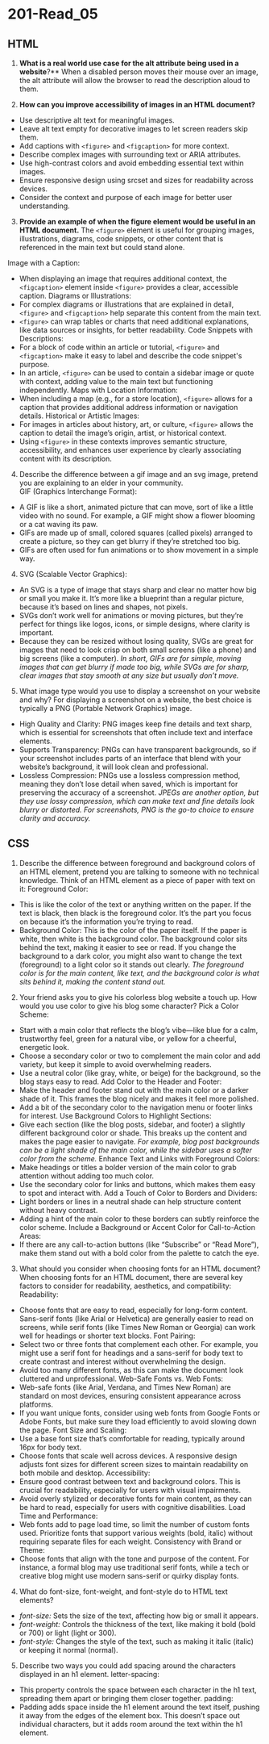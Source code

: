 # 201-Read_05

## HTML
1. **What is a real world use case for the alt attribute being used in a website**?** When a disabled person moves their mouse over an image, the alt attribute will allow the browser to read the description aloud to them.

2. **How can you improve accessibility of images in an HTML document?**
- Use descriptive alt text for meaningful images.
- Leave alt text empty for decorative images to let screen readers skip them.
- Add captions with `<figure>` and `<figcaption>` for more context.
- Describe complex images with surrounding text or ARIA attributes.
- Use high-contrast colors and avoid embedding essential text within images.
- Ensure responsive design using srcset and sizes for readability across devices.
- Consider the context and purpose of each image for better user understanding.

3. **Provide an example of when the figure element would be useful in an HTML document.**
The `<figure>` element is useful for grouping images, illustrations, diagrams, code snippets, or other content that is referenced in the main text but could stand alone.

Image with a Caption:
- When displaying an image that requires additional context, the `<figcaption>` element inside `<figure>` provides a clear, accessible caption.
Diagrams or Illustrations:
- For complex diagrams or illustrations that are explained in detail, `<figure>` and `<figcaption>` help separate this content from the main text.
- `<figure>` can wrap tables or charts that need additional explanations, like data sources or insights, for better readability.
Code Snippets with Descriptions:
- For a block of code within an article or tutorial, `<figure>` and `<figcaption>` make it easy to label and describe the code snippet's purpose.
- In an article, `<figure>` can be used to contain a sidebar image or quote with context, adding value to the main text but functioning independently.
Maps with Location Information:
- When including a map (e.g., for a store location), `<figure>` allows for a caption that provides additional address information or navigation details.
Historical or Artistic Images:
- For images in articles about history, art, or culture, `<figure>` allows the caption to detail the image’s origin, artist, or historical context.
- Using `<figure>` in these contexts improves semantic structure, accessibility, and enhances user experience by clearly associating content with its description.

4. Describe the difference between a gif image and an svg image, pretend you are explaining to an elder in your community.  
GIF (Graphics Interchange Format):
- A GIF is like a short, animated picture that can move, sort of like a little video with no sound. For example, a GIF might show a flower blooming or a cat waving its paw.
- GIFs are made up of small, colored squares (called pixels) arranged to create a picture, so they can get blurry if they’re stretched too big.
- GIFs are often used for fun animations or to show movement in a simple way.

4. SVG (Scalable Vector Graphics):
- An SVG is a type of image that stays sharp and clear no matter how big or small you make it. It’s more like a blueprint than a regular picture, because it’s based on lines and shapes, not pixels.
- SVGs don’t work well for animations or moving pictures, but they’re perfect for things like logos, icons, or simple designs, where clarity is important.
- Because they can be resized without losing quality, SVGs are great for images that need to look crisp on both small screens (like a phone) and big screens (like a computer).
*In short, GIFs are for simple, moving images that can get blurry if made too big, while SVGs are for sharp, clear images that stay smooth at any size but usually don’t move.*

5. What image type would you use to display a screenshot on your website and why?
For displaying a screenshot on a website, the best choice is typically a PNG (Portable Network Graphics) image. 
- High Quality and Clarity:
PNG images keep fine details and text sharp, which is essential for screenshots that often include text and interface elements.
- Supports Transparency: 
PNGs can have transparent backgrounds, so if your screenshot includes parts of an interface that blend with your website’s background, it will look clean and professional.
- Lossless Compression: 
PNGs use a lossless compression method, meaning they don’t lose detail when saved, which is important for preserving the accuracy of a screenshot.
*JPEGs are another option, but they use lossy compression, which can make text and fine details look blurry or distorted. For screenshots, PNG is the go-to choice to ensure clarity and accuracy.*


## CSS
1.  Describe the difference between foreground and background colors of an HTML element, pretend you are talking to someone with no technical knowledge. Think of an HTML element as a piece of paper with text on it:
Foreground Color: 
- This is like the color of the text or anything written on the paper. If the text is black, then black is the foreground color. It’s the part you focus on because it’s the information you’re trying to read.
- Background Color: 
This is the color of the paper itself. If the paper is white, then white is the background color. The background color sits behind the text, making it easier to see or read. If you change the background to a dark color, you might also want to change the text (foreground) to a light color so it stands out clearly.
*The foreground color is for the main content, like text, and the background color is what sits behind it, making the content stand out.*
2. Your friend asks you to give his colorless blog website a touch up. How would you use color to give his blog some character? 
Pick a Color Scheme:
- Start with a main color that reflects the blog’s vibe—like blue for a calm, trustworthy feel, green for a natural vibe, or yellow for a cheerful, energetic look.
- Choose a secondary color or two to complement the main color and add variety, but keep it simple to avoid overwhelming readers.
- Use a neutral color (like gray, white, or beige) for the background, so the blog stays easy to read.
Add Color to the Header and Footer:
- Make the header and footer stand out with the main color or a darker shade of it. This frames the blog nicely and makes it feel more polished.
- Add a bit of the secondary color to the navigation menu or footer links for interest.
Use Background Colors to Highlight Sections:
- Give each section (like the blog posts, sidebar, and footer) a slightly different background color or shade. This breaks up the content and makes the page easier to navigate.
*For example, blog post backgrounds can be a light shade of the main color, while the sidebar uses a softer color from the scheme.*
Enhance Text and Links with Foreground Colors:
- Make headings or titles a bolder version of the main color to grab attention without adding too much color.
- Use the secondary color for links and buttons, which makes them easy to spot and interact with.
Add a Touch of Color to Borders and Dividers:
- Light borders or lines in a neutral shade can help structure content without heavy contrast.
- Adding a hint of the main color to these borders can subtly reinforce the color scheme.
Include a Background or Accent Color for Call-to-Action Areas:
- If there are any call-to-action buttons (like “Subscribe” or “Read More”), make them stand out with a bold color from the palette to catch the eye.
3. What should you consider when choosing fonts for an HTML document?
When choosing fonts for an HTML document, there are several key factors to consider for readability, aesthetics, and compatibility:
Readability:
- Choose fonts that are easy to read, especially for long-form content. Sans-serif fonts (like Arial or Helvetica) are generally easier to read on screens, while serif fonts (like Times New Roman or Georgia) can work well for headings or shorter text blocks.
Font Pairing:
- Select two or three fonts that complement each other. For example, you might use a serif font for headings and a sans-serif for body text to create contrast and interest without overwhelming the design.
- Avoid too many different fonts, as this can make the document look cluttered and unprofessional.
Web-Safe Fonts vs. Web Fonts:
- Web-safe fonts (like Arial, Verdana, and Times New Roman) are standard on most devices, ensuring consistent appearance across platforms.
- If you want unique fonts, consider using web fonts from Google Fonts or Adobe Fonts, but make sure they load efficiently to avoid slowing down the page.
Font Size and Scaling:
- Use a base font size that’s comfortable for reading, typically around 16px for body text.
- Choose fonts that scale well across devices. A responsive design adjusts font sizes for different screen sizes to maintain readability on both mobile and desktop.
Accessibility:
- Ensure good contrast between text and background colors. This is crucial for readability, especially for users with visual impairments.
- Avoid overly stylized or decorative fonts for main content, as they can be hard to read, especially for users with cognitive disabilities.
Load Time and Performance:
- Web fonts add to page load time, so limit the number of custom fonts used. Prioritize fonts that support various weights (bold, italic) without requiring separate files for each weight.
Consistency with Brand or Theme:
- Choose fonts that align with the tone and purpose of the content. For instance, a formal blog may use traditional serif fonts, while a tech or creative blog might use modern sans-serif or quirky display fonts.
4. What do font-size, font-weight, and font-style do to HTML text elements?
- *font-size:* Sets the size of the text, affecting how big or small it appears.
- *font-weight:* Controls the thickness of the text, like making it bold (bold or 700) or light (light or 300).
- *font-style:* Changes the style of the text, such as making it italic (italic) or keeping it normal (normal).
5. Describe two ways you could add spacing around the characters displayed in an h1 element.
letter-spacing:
- This property controls the space between each character in the h1 text, spreading them apart or bringing them closer together.
padding:
- Padding adds space inside the h1 element around the text itself, pushing it away from the edges of the element box. This doesn’t space out individual characters, but it adds room around the text within the h1 element.


